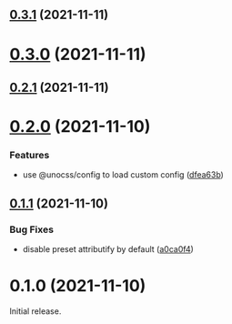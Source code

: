 ## [0.3.1](https://github.com/johannschopplich/unocss-cli/compare/v0.3.0...v0.3.1) (2021-11-11)

# [0.3.0](https://github.com/johannschopplich/unocss-cli/compare/v0.2.1...v0.3.0) (2021-11-11)

## [0.2.1](https://github.com/johannschopplich/unocss-cli/compare/v0.2.0...v0.2.1) (2021-11-11)

# [0.2.0](https://github.com/johannschopplich/unocss-cli/compare/v0.1.1...v0.2.0) (2021-11-10)

### Features

- use @unocss/config to load custom config ([dfea63b](https://github.com/johannschopplich/unocss-cli/commit/dfea63bbb7582d55bea1f24c87d4e276bcf4c907))

## [0.1.1](https://github.com/johannschopplich/unocss-cli/compare/v0.1.0...v0.1.1) (2021-11-10)

### Bug Fixes

- disable preset attributify by default ([a0ca0f4](https://github.com/johannschopplich/unocss-cli/commit/a0ca0f435aab1638679a1e6eddf47f2be47465b8))

# 0.1.0 (2021-11-10)

Initial release.
